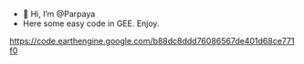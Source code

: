 - 👋 Hi, I’m @Parpaya
- Here some easy code in GEE. Enjoy.


https://code.earthengine.google.com/b88dc8ddd76086567de401d68ce771f0
